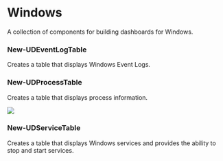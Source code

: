 # Windows

A collection of components for building dashboards for Windows. 

### New-UDEventLogTable

Creates a table that displays Windows Event Logs.

### New-UDProcessTable

Creates a table that displays process information.

![](https://github.com/ironmansoftware/powershell-universal/raw/master/images/New-UDProcessTable.png)

### New-UDServiceTable

Creates a table that displays Windows services and provides the ability to stop and start services.
